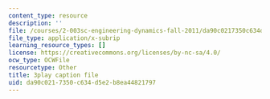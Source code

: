 ```yaml
---
content_type: resource
description: ''
file: /courses/2-003sc-engineering-dynamics-fall-2011/da90c0217350c634d5e2b8ea44821797_cecD1w3-SD0.srt
file_type: application/x-subrip
learning_resource_types: []
license: https://creativecommons.org/licenses/by-nc-sa/4.0/
ocw_type: OCWFile
resourcetype: Other
title: 3play caption file
uid: da90c021-7350-c634-d5e2-b8ea44821797
---
```

